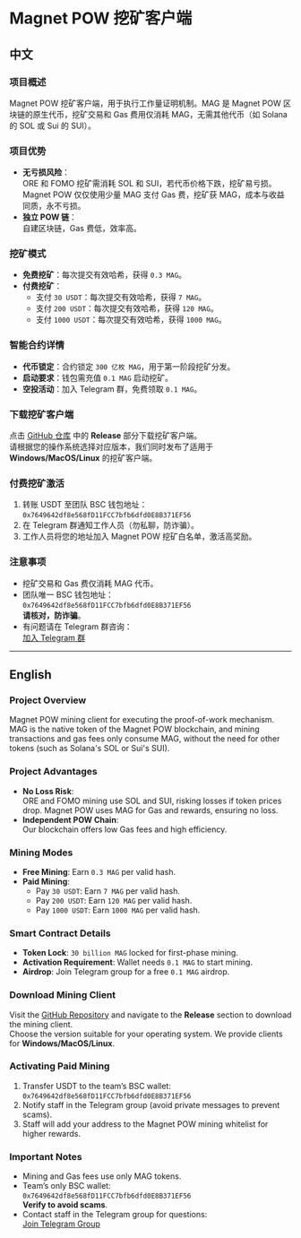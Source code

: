 # Magnet POW 挖矿客户端

## 中文

### 项目概述
Magnet POW 挖矿客户端，用于执行工作量证明机制。MAG 是 Magnet POW 区块链的原生代币，挖矿交易和 Gas 费用仅消耗 MAG，无需其他代币（如 Solana 的 SOL 或 Sui 的 SUI）。

### 项目优势
- **无亏损风险**：  
  ORE 和 FOMO 挖矿需消耗 SOL 和 SUI，若代币价格下跌，挖矿易亏损。Magnet POW 仅仅使用少量 MAG 支付 Gas 费，挖矿获 MAG，成本与收益同质，永不亏损。
- **独立 POW 链**：  
  自建区块链，Gas 费低，效率高。

### 挖矿模式
- **免费挖矿**：每次提交有效哈希，获得 `0.3 MAG`。
- **付费挖矿**：
  - 支付 `30 USDT`：每次提交有效哈希，获得 `7 MAG`。
  - 支付 `200 USDT`：每次提交有效哈希，获得 `120 MAG`。
  - 支付 `1000 USDT`：每次提交有效哈希，获得 `1000 MAG`。

### 智能合约详情
- **代币锁定**：合约锁定 `300 亿枚 MAG`，用于第一阶段挖矿分发。
- **启动要求**：钱包需充值 `0.1 MAG` 启动挖矿。
- **空投活动**：加入 Telegram 群，免费领取 `0.1 MAG`。

### 下载挖矿客户端
点击 [GitHub 仓库](https://github.com/) 中的 **Release** 部分下载挖矿客户端。  
请根据您的操作系统选择对应版本，我们同时发布了适用于 **Windows/MacOS/Linux** 的挖矿客户端。

### 付费挖矿激活
1. 转账 USDT 至团队 BSC 钱包地址：  
   `0x7649642df8e568fD11FCC7bfb6dfd0E8B371EF56`
2. 在 Telegram 群通知工作人员（勿私聊，防诈骗）。
3. 工作人员将您的地址加入 Magnet POW 挖矿白名单，激活高奖励。

### 注意事项
- 挖矿交易和 Gas 费仅消耗 MAG 代币。
- 团队唯一 BSC 钱包地址：  
  `0x7649642df8e568fD11FCC7bfb6dfd0E8B371EF56`  
  **请核对，防诈骗**。
- 有问题请在 Telegram 群咨询：  
  [加入 Telegram 群](https://t.me/MagnetPOW)

---

## English

### Project Overview
Magnet POW mining client for executing the proof-of-work mechanism. MAG is the native token of the Magnet POW blockchain, and mining transactions and gas fees only consume MAG, without the need for other tokens (such as Solana's SOL or Sui's SUI).

### Project Advantages
- **No Loss Risk**:  
  ORE and FOMO mining use SOL and SUI, risking losses if token prices drop. Magnet POW uses MAG for Gas and rewards, ensuring no loss.
- **Independent POW Chain**:  
  Our blockchain offers low Gas fees and high efficiency.

### Mining Modes
- **Free Mining**: Earn `0.3 MAG` per valid hash.
- **Paid Mining**:
  - Pay `30 USDT`: Earn `7 MAG` per valid hash.
  - Pay `200 USDT`: Earn `120 MAG` per valid hash.
  - Pay `1000 USDT`: Earn `1000 MAG` per valid hash.

### Smart Contract Details
- **Token Lock**: `30 billion MAG` locked for first-phase mining.
- **Activation Requirement**: Wallet needs `0.1 MAG` to start mining.
- **Airdrop**: Join Telegram group for a free `0.1 MAG` airdrop.

### Download Mining Client
Visit the [GitHub Repository](https://github.com/) and navigate to the **Release** section to download the mining client.  
Choose the version suitable for your operating system. We provide clients for **Windows/MacOS/Linux**.

### Activating Paid Mining
1. Transfer USDT to the team’s BSC wallet:  
   `0x7649642df8e568fD11FCC7bfb6dfd0E8B371EF56`
2. Notify staff in the Telegram group (avoid private messages to prevent scams).
3. Staff will add your address to the Magnet POW mining whitelist for higher rewards.

### Important Notes
- Mining and Gas fees use only MAG tokens.
- Team’s only BSC wallet:  
  `0x7649642df8e568fD11FCC7bfb6dfd0E8B371EF56`  
  **Verify to avoid scams**.
- Contact staff in the Telegram group for questions:  
  [Join Telegram Group](https://t.me/MagnetPOW)